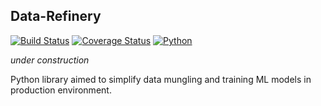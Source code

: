 Data-Refinery
----
[![Build Status](https://travis-ci.org/dmitryhd/data-refinery.svg?branch=master)](https://travis-ci.org/dmitryhd/data-refinery)
[![Coverage Status](https://coveralls.io/repos/github/dmitryhd/data-refinery/badge.svg?branch=master)](https://coveralls.io/github/dmitryhd/data-refinery?branch=master)
[![Python](https://img.shields.io/badge/Python-3.5-brightgreen.svg)](https://img.shields.io/badge/Python-3.5-brightgreen.svg)

_under construction_

Python library aimed to simplify data mungling and training ML models in production environment.

